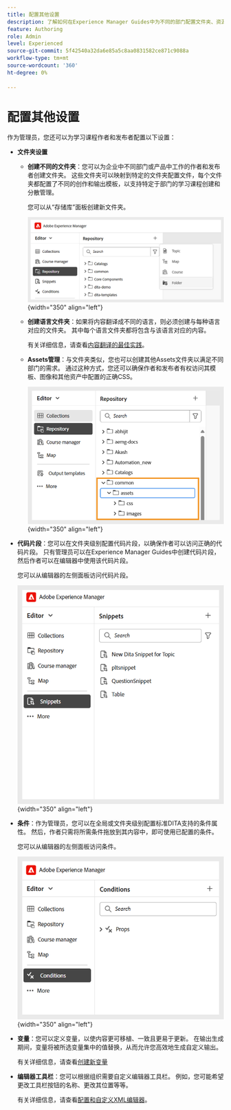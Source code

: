 ```yaml
---
title: 配置其他设置
description: 了解如何在Experience Manager Guides中为不同的部门配置文件夹、资源文件夹、变量、代码片段、条件等。
feature: Authoring
role: Admin
level: Experienced
source-git-commit: 5f42540a32da6e85a5c8aa0831582ce871c9088a
workflow-type: tm+mt
source-wordcount: '360'
ht-degree: 0%

---
```


# 配置其他设置

作为管理员，您还可以为学习课程作者和发布者配置以下设置：

- **文件夹设置**
   - **创建不同的文件夹**：您可以为企业中不同部门或产品中工作的作者和发布者创建文件夹。 这些文件夹可以映射到特定的文件夹配置文件，每个文件夹都配置了不同的创作和输出模板，以支持特定于部门的学习课程创建和分散管理。

     您可以从“存储库”面板创建新文件夹。

     ![](assets/create-new-folder.png){width="350" align="left"}
   - **创建语言文件夹**：如果将内容翻译成不同的语言，则必须创建与每种语言对应的文件夹。 其中每个语言文件夹都将包含与该语言对应的内容。

     有关详细信息，请查看[内容翻译的最佳实践](../user-guide/translation-first-time.md)。
   - **Assets管理**：与文件夹类似，您也可以创建其他Assets文件夹以满足不同部门的需求。 通过这种方式，您还可以确保作者和发布者有权访问其模板、图像和其他资产中配置的正确CSS。

     ![](assets/configure-assets-folder.png){width="350" align="left"}
- **代码片段**：您可以在文件夹级别配置代码片段，以确保作者可以访问正确的代码片段。 只有管理员可以在Experience Manager Guides中创建代码片段，然后作者可以在编辑器中使用该代码片段。

  您可以从编辑器的左侧面板访问代码片段。

  ![](assets/create-snippets.png){width="350" align="left"}
- **条件**：作为管理员，您可以在全局或文件夹级别配置标准DITA支持的条件属性。 然后，作者只需将所需条件拖放到其内容中，即可使用已配置的条件。

  您可以从编辑器的左侧面板访问条件。

  ![](assets/create-conditions.png){width="350" align="left"}
- **变量**：您可以定义变量，以使内容更可移植、一致且更易于更新。 在输出生成期间，变量将被所选变量集中的值替换，从而允许您高效地生成自定义输出。

  有关详细信息，请查看[创建新变量](../native-pdf/native-pdf-variables.md#create-a-new-variable)

- **编辑器工具栏**：您可以根据组织需要自定义编辑器工具栏。 例如，您可能希望更改工具栏按钮的名称、更改其位置等等。

  有关详细信息，请查看[配置和自定义XML编辑器](../cs-install-guide/conf-folder-level.md#configure-and-customize-the-xml-editor-id2065g300o5z)。
